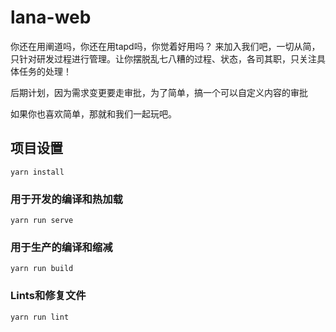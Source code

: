 # lana-web
你还在用阐道吗，你还在用tapd吗，你觉着好用吗？
来加入我们吧，一切从简，只针对研发过程进行管理。让你摆脱乱七八糟的过程、状态，各司其职，只关注具体任务的处理！

后期计划，因为需求变更要走审批，为了简单，搞一个可以自定义内容的审批

如果你也喜欢简单，那就和我们一起玩吧。

## 项目设置
```
yarn install
```

### 用于开发的编译和热加载
```
yarn run serve
```

### 用于生产的编译和缩减
```
yarn run build
```

### Lints和修复文件
```
yarn run lint
